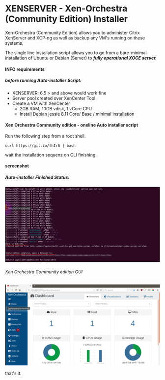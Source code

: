 # XENSERVER - Xen-Orchestra (Community Edition) Installer


Xen-Orchestra (Community Edition) allows you to administer Citrix XenServer and XCP-ng as well as backup any VM's running on these systems. 

The single line installation script allows you to go from a bare-minimal installation of Ubuntu or Debian (Server) to <b><i> fully operational XOCE server. </i></b>

#### INFO  requirements 
##### before running Auto-installer Script:

+ XENSERVER: 6.5 > and above would work fine
+ Server pool created over XenCenter Tool
+ Create a VM with XenCenter 
    + 2GB RAM, 10GB vdisk, 1 vCore CPU
    + Install Debian jessie 8.11 Core/ Base / minimal installation


#### Xen Orchestra Community edition - oneline Auto installer script 

Run the following step from a root shell.

```
curl https://git.io/fhIr6 | bash
```

wait the installation sequenz on CLI finishing.


#### screenshot

##### Auto-installer Finished Status:
![xen orchestra auto installer](https://raw.githubusercontent.com/AysadKozanoglu/Auto-installer-xen-orchestra-source/master/xen-orchestra-community-autoInstaller.png)

###### Xen Orchestra Community edition GUI
![xen orchestra community edtition GUI](https://github.com/AysadKozanoglu/Auto-installer-xen-orchestra-source/raw/master/xen-orchestra-community-autoInstaller-gui.png)

that's it.
